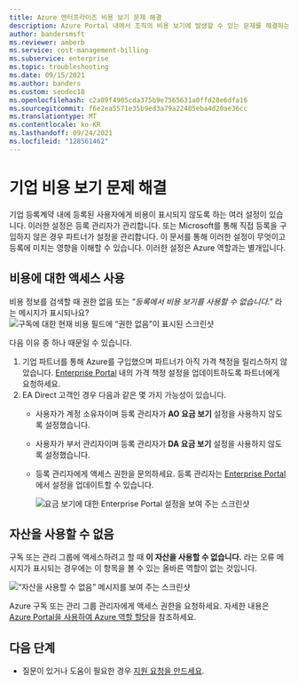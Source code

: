 ```yaml
---
title: Azure 엔터프라이즈 비용 보기 문제 해결
description: Azure Portal 내에서 조직의 비용 보기에 발생할 수 있는 문제를 해결하는 방법에 대해 알아봅니다.
author: bandersmsft
ms.reviewer: amberb
ms.service: cost-management-billing
ms.subservice: enterprise
ms.topic: troubleshooting
ms.date: 09/15/2021
ms.author: banders
ms.custom: seodec18
ms.openlocfilehash: c2a89f4905cda375b9e7565631a0ffd28e6dfa16
ms.sourcegitcommit: f6e2ea5571e35b9ed3a79a22485eba4d20ae36cc
ms.translationtype: MT
ms.contentlocale: ko-KR
ms.lasthandoff: 09/24/2021
ms.locfileid: "128561462"
---
```

# <a name="troubleshoot-enterprise-cost-views"></a>기업 비용 보기 문제 해결

기업 등록계약 내에 등록된 사용자에게 비용이 표시되지 않도록 하는 여러 설정이 있습니다.  이러한 설정은 등록 관리자가 관리합니다. 또는 Microsoft를 통해 직접 등록을 구입하지 않은 경우 파트너가 설정을 관리합니다.  이 문서를 통해 이러한 설정이 무엇이고 등록에 미치는 영향을 이해할 수 있습니다. 이러한 설정은 Azure 역할과는 별개입니다.

## <a name="enable-access-to-costs"></a>비용에 대한 액세스 사용

비용 정보를 검색할 때 권한 없음 또는 *"등록에서 비용 보기를 사용할 수 없습니다."* 라는 메시지가 표시되나요?
![구독에 대한 현재 비용 필드에 “권한 없음”이 표시된 스크린샷](./media/enterprise-mgmt-grp-troubleshoot-cost-view/unauthorized.png)

다음 이유 중 하나 때문일 수 있습니다.

1. 기업 파트너를 통해 Azure를 구입했으며 파트너가 아직 가격 책정을 릴리스하지 않았습니다. [Enterprise Portal](https://ea.azure.com) 내의 가격 책정 설정을 업데이트하도록 파트너에게 요청하세요.
2. EA Direct 고객인 경우 다음과 같은 몇 가지 가능성이 있습니다.
    * 사용자가 계정 소유자이며 등록 관리자가 **AO 요금 보기** 설정을 사용하지 않도록 설정했습니다.  
    * 사용자가 부서 관리자이며 등록 관리자가 **DA 요금 보기** 설정을 사용하지 않도록 설정했습니다.
    * 등록 관리자에게 액세스 권한을 문의하세요. 등록 관리자는 [Enterprise Portal](https://ea.azure.com/manage/enrollment)에서 설정을 업데이트할 수 있습니다.

      ![요금 보기에 대한 Enterprise Portal 설정을 보여 주는 스크린샷](./media/enterprise-mgmt-grp-troubleshoot-cost-view/ea-portal-settings.png)

## <a name="asset-is-unavailable"></a>자산을 사용할 수 없음

구독 또는 관리 그룹에 액세스하려고 할 때 **이 자산을 사용할 수 없습니다.** 라는 오류 메시지가 표시되는 경우에는 이 항목을 볼 수 있는 올바른 역할이 없는 것입니다.  

![“자산을 사용할 수 없음” 메시지를 보여 주는 스크린샷](./media/enterprise-mgmt-grp-troubleshoot-cost-view/asset-not-found.png)

Azure 구독 또는 관리 그룹 관리자에게 액세스 권한을 요청하세요. 자세한 내용은 [Azure Portal을 사용하여 Azure 역할 할당](../../role-based-access-control/role-assignments-portal.md)을 참조하세요.

## <a name="next-steps"></a>다음 단계
- 질문이 있거나 도움이 필요한 경우 [지원 요청을 만드세요](https://go.microsoft.com/fwlink/?linkid=2083458).
